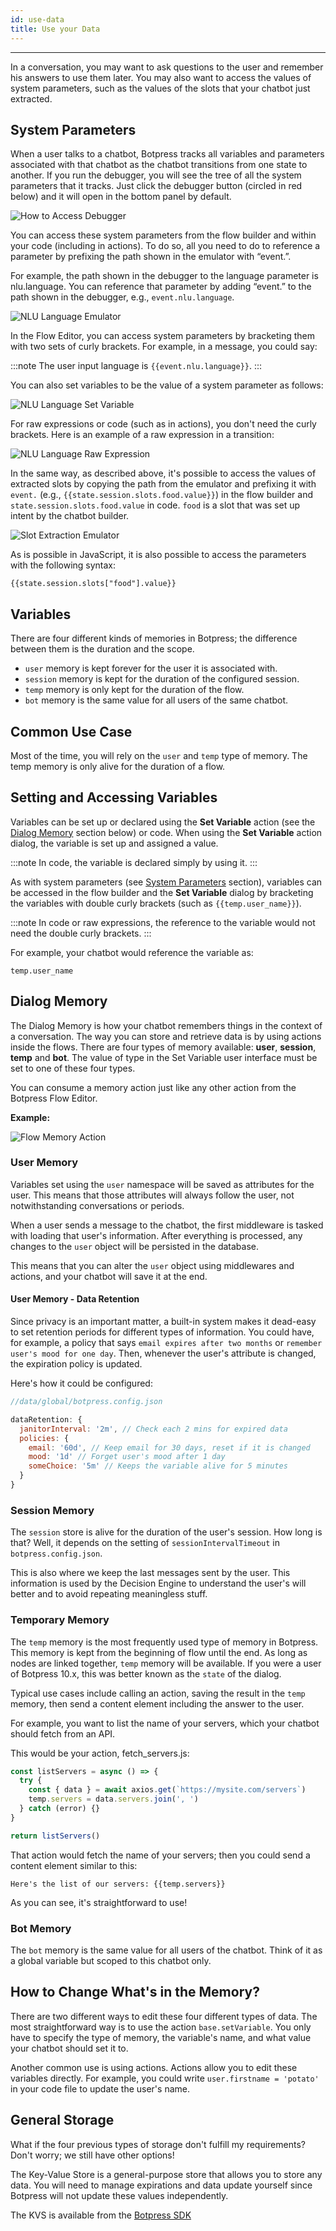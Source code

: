 ```yaml
---
id: use-data
title: Use your Data
---
```


-----------------

In a conversation, you may want to ask questions to the user and remember his answers to use them later. You may also want to access the values of system parameters, such as the values of the slots that your chatbot just extracted.

## System Parameters

When a user talks to a chatbot, Botpress tracks all variables and parameters associated with that chatbot as the chatbot transitions from one state to another. If you run the debugger, you will see the tree of all the system parameters that it tracks. Just click the debugger button (circled in red below) and it will open in the bottom panel by default.

![How to Access Debugger](/assets/access-debugger.png)

You can access these system parameters from the flow builder and within your code (including in actions). To do so, all you need to do to reference a parameter by prefixing the path shown in the emulator with “event.”.

For example, the path shown in the debugger to the language parameter is nlu.language. You can reference that parameter by adding “event.” to the path shown in the debugger, e.g., `event.nlu.language`.

![NLU Language Emulator](/assets/nlu-emulator.png)

In the Flow Editor, you can access system parameters by bracketing them with two sets of curly brackets. For example, in a message, you could say:

:::note
The user input language is `{{event.nlu.language}}`.
:::

You can also set variables to be the value of a system parameter as follows:

![NLU Language Set Variable](/assets/nlu-variable.png)

For raw expressions or code (such as in actions), you don't need the curly brackets. Here is an example of a raw expression in a transition:

![NLU Language Raw Expression](/assets/nlu-raw-expression.png)

In the same way, as described above, it's possible to access the values of extracted slots by copying the path from the emulator and prefixing it with `event.` (e.g., `{{state.session.slots.food.value}}`) in the flow builder and `state.session.slots.food.value` in code. `food` is a slot that was set up intent by the chatbot builder.

![Slot Extraction Emulator](/assets/slot-extraction-emulator.png)

As is possible in JavaScript, it is also possible to access the parameters with the following syntax:

`{{state.session.slots["food"].value}}`

## Variables

There are four different kinds of memories in Botpress; the difference between them is the duration and the scope.

- `user` memory is kept forever for the user it is associated with.
- `session` memory is kept for the duration of the configured session.
- `temp` memory is only kept for the duration of the flow.
- `bot` memory is the same value for all users of the same chatbot.

## Common Use Case

Most of the time, you will rely on the `user` and `temp` type of memory. The temp memory is only alive for the duration of a flow.

## Setting and Accessing Variables

Variables can be set up or declared using the **Set Variable** action (see the [Dialog Memory](#dialog-memory) section below) or code. When using the **Set Variable** action dialog, the variable is set up and assigned a value.

:::note
In code, the variable is declared simply by using it.
:::

As with system parameters (see [System Parameters](#system-parameter) section), variables can be accessed in the flow builder and the **Set Variable** dialog by bracketing the variables with double curly brackets (such as `{{temp.user_name}}`). 

:::note
In code or raw expressions, the reference to the variable would not need the double curly brackets.
:::

For example, your chatbot would reference the variable as:

`temp.user_name`

## Dialog Memory

The Dialog Memory is how your chatbot remembers things in the context of a conversation. The way you can store and retrieve data is by using actions inside the flows. There are four types of memory available: **user**, **session**, **temp** and **bot**. The value of type in the Set Variable user interface must be set to one of these four types.

You can consume a memory action just like any other action from the Botpress Flow Editor.

**Example:**

![Flow Memory Action](/assets/flow-memory-action.png)

### User Memory

Variables set using the `user` namespace will be saved as attributes for the user. This means that those attributes will always follow the user, not notwithstanding conversations or periods.

When a user sends a message to the chatbot, the first middleware is tasked with loading that user's information. After everything is processed, any changes to the `user` object will be persisted in the database.

This means that you can alter the `user` object using middlewares and actions, and your chatbot will save it at the end.

#### User Memory - Data Retention

Since privacy is an important matter, a built-in system makes it dead-easy to set retention periods for different types of information. You could have, for example, a policy that says `email expires after two months` or `remember user's mood for one day`. Then, whenever the user's attribute is changed, the expiration policy is updated.

Here's how it could be configured:

```js
//data/global/botpress.config.json

dataRetention: {
  janitorInterval: '2m', // Check each 2 mins for expired data
  policies: {
    email: '60d', // Keep email for 30 days, reset if it is changed
    mood: '1d' // Forget user's mood after 1 day
    someChoice: '5m' // Keeps the variable alive for 5 minutes
  }
}
```

### Session Memory

The `session` store is alive for the duration of the user's session. How long is that? Well, it depends on the setting of `sessionIntervalTimeout` in `botpress.config.json`.

This is also where we keep the last messages sent by the user. This information is used by the Decision Engine to understand the user's will better and to avoid repeating meaningless stuff.

### Temporary Memory

The `temp` memory is the most frequently used type of memory in Botpress. This memory is kept from the beginning of flow until the end. As long as nodes are linked together, `temp` memory will be available. If you were a user of Botpress 10.x, this was better known as the `state` of the dialog.

Typical use cases include calling an action, saving the result in the `temp` memory, then send a content element including the answer to the user.

For example, you want to list the name of your servers, which your chatbot should fetch from an API.

This would be your action, fetch_servers.js:

```js
const listServers = async () => {
  try {
    const { data } = await axios.get(`https://mysite.com/servers`)
    temp.servers = data.servers.join(', ')
  } catch (error) {}
}

return listServers()
```

That action would fetch the name of your servers; then you could send a content element similar to this:

`Here's the list of our servers: {{temp.servers}}`

As you can see, it's straightforward to use!

### Bot Memory

The `bot` memory is the same value for all users of the chatbot. Think of it as a global variable but scoped to this chatbot only.

## How to Change What's in the Memory?

There are two different ways to edit these four different types of data. The most straightforward way is to use the action `base.setVariable`. You only have to specify the type of memory, the variable's name, and what value your chatbot should set it to.

Another common use is using actions. Actions allow you to edit these variables directly. For example, you could write `user.firstname = 'potato'` in your code file to update the user's name.

## General Storage

What if the four previous types of storage don't fulfill my requirements? Don't worry; we still have other options!

The Key-Value Store is a general-purpose store that allows you to store any data. You will need to manage expirations and data update yourself since Botpress will not update these values independently.

The KVS is available from the [Botpress SDK](https://botpress.com/reference/modules/_botpress_sdk_.kvs.html)
